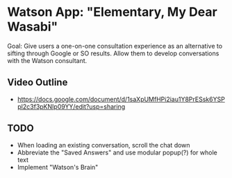 # Watson App: "Elementary, My Dear Wasabi"
Goal: Give users a one-on-one consultation experience as an alternative to sifting through Google or SO results. Allow them to develop conversations with the Watson consultant. 

## Video Outline
- https://docs.google.com/document/d/1saXpUMfHPi2iau1Y8PrESsk6YSPpl2c3f3pKNIp09YY/edit?usp=sharing

## TODO
- When loading an existing conversation, scroll the chat down
- Abbreviate the "Saved Answers" and use modular popup(?) for whole text
- Implement "Watson's Brain"
